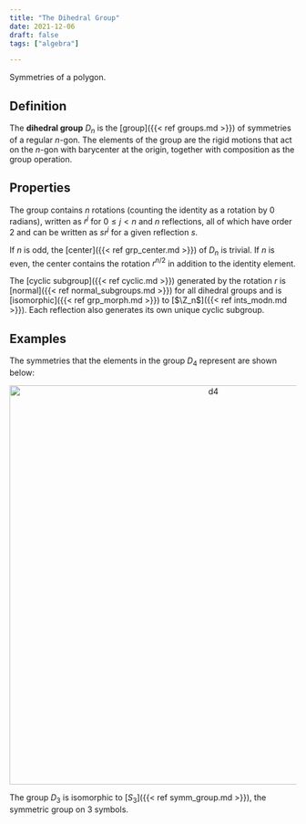 ```yaml
---
title: "The Dihedral Group"
date: 2021-12-06
draft: false
tags: ["algebra"]

---
```


Symmetries of a polygon.

## Definition
The **dihedral group** $D_n$ is the [group]({{< ref groups.md >}}) of symmetries of a regular $n$-gon. The elements of the group are the rigid motions that act on the $n$-gon with barycenter at the origin, together with composition as the group operation. 

## Properties
The group contains $n$ rotations (counting the identity as a rotation by $0$ radians), written as $r^j$ for $0 \leq j < n$ and $n$ reflections, all of which have order $2$ and can be written as $sr^j$ for a given reflection $s$. 

If $n$ is odd, the [center]({{< ref grp_center.md >}}) of $D_n$ is trivial. If $n$ is even, the center contains the rotation $r^{n/2}$ in addition to the identity element. 

The [cyclic subgroup]({{< ref cyclic.md >}}) generated by the rotation $r$ is [normal]({{< ref normal_subgroups.md >}}) for all dihedral groups and is [isomorphic]({{< ref grp_morph.md >}}) to [$\Z_n$]({{< ref ints_modn.md >}}). Each reflection also generates its own unique cyclic subgroup. 

## Examples
The symmetries that the elements in the group $D_4$ represent are shown below:
<center><img src="/dihedral.png" title="fig" alt="d4" width="700" height=auto></center>

The group $D_3$ is isomorphic to [$S_3$]({{< ref symm_group.md >}}), the symmetric group on $3$ symbols.